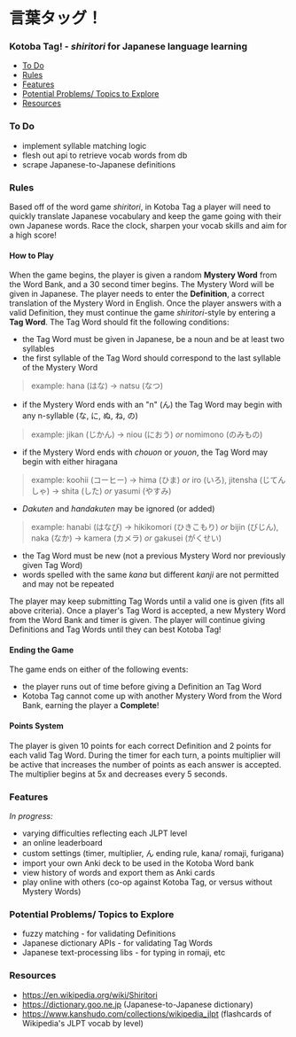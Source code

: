 # 言葉タッグ！
### **Kotoba Tag!** - *shiritori* for Japanese language learning

- [To Do](#to-do)
- [Rules](#rules)
- [Features](#features)
- [Potential Problems/ Topics to Explore](#potential-problems-topics-to-explore)
- [Resources](#resources)

### To Do
- implement syllable matching logic
- flesh out api to retrieve vocab words from db
- scrape Japanese-to-Japanese definitions

### Rules
Based off of the word game *shiritori*, in Kotoba Tag a player will need to quickly translate Japanese vocabulary and keep the game going with their own Japanese words. Race the clock, sharpen your vocab skills and aim for a high score!

#### How to Play
When the game begins, the player is given a random **Mystery Word** from the Word Bank, and a 30 second timer begins. The Mystery Word will be given in Japanese. The player needs to enter the **Definition**, a correct translation of the Mystery Word in English. Once the player answers with a valid Definition, they must continue the game *shiritori*-style by entering a **Tag Word**. The Tag Word should fit the following conditions:

- the Tag Word must be given in Japanese, be a noun and be at least two syllables
- the first syllable of the Tag Word should correspond to the last syllable of the Mystery Word
> example: hana (はな) → natsu (なつ)
- if the Mystery Word ends with an "n" (ん) the Tag Word may begin with any n-syllable (な, に, ぬ, ね, の)
> example: jikan (じかん) → niou (におう) *or* nomimono (のみもの)
- if the Mystery Word ends with *chouon* or *youon*, the Tag Word may begin with either hiragana
> example: koohii (コーヒー) → hima (ひま) *or* iro (いろ), jitensha (じてんしゃ) → shita (した) *or* yasumi (やすみ)
- *Dakuten* and *handakuten* may be ignored (or added)
> example: hanabi (はなび) → hikikomori (ひきこもり) *or* bijin (びじん), naka (なか) → kamera (カメラ) *or* gakusei (がくせい)
- the Tag Word must be new (not a previous Mystery Word nor previously given Tag Word)
- words spelled with the same *kana* but different *kanji* are not permitted and may not be repeated

The player may keep submitting Tag Words until a valid one is given (fits all above criteria). Once a player's Tag Word is accepted, a new Mystery Word from the Word Bank and timer is given. The player will continue giving Definitions and Tag Words until they can best Kotoba Tag!

#### Ending the Game
The game ends on either of the following events:
- the player runs out of time before giving a Definition an Tag Word
- Kotoba Tag cannot come up with another Mystery Word from the Word Bank, earning the player a **Complete**!

#### Points System
The player is given 10 points for each correct Definition and 2 points for each valid Tag Word. During the timer for each turn, a points multiplier will be active that increases the number of points as each answer is accepted. The multiplier begins at 5x and decreases every 5 seconds.

### Features
*In progress:*
- varying difficulties reflecting each JLPT level
- an online leaderboard
- custom settings (timer, multiplier, ん ending rule, kana/ romaji, furigana)
- import your own Anki deck to be used in the Kotoba Word bank
- view history of words and export them as Anki cards
- play online with others (co-op against Kotoba Tag, or versus without Mystery Words)

### Potential Problems/ Topics to Explore
- fuzzy matching - for validating Definitions
- Japanese dictionary APIs - for validating Tag Words
- Japanese text-processing libs - for typing in romaji, etc

### Resources
- https://en.wikipedia.org/wiki/Shiritori
- https://dictionary.goo.ne.jp (Japanese-to-Japanese dictionary)
- https://www.kanshudo.com/collections/wikipedia_jlpt (flashcards of Wikipedia's JLPT vocab by level)